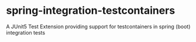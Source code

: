 # spring-integration-testcontainers
A JUnit5 Test Extension providing support for testcontainers in spring (boot) integration tests 
